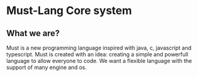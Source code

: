 # Must-Lang Core system

## What we are?

Must is a new programming language inspired with java, c, javascript and typescript. Must is created with an idea: creating a simple and powerfull language to allow everyone to code. We want a flexible language with the support of many engine and os.

